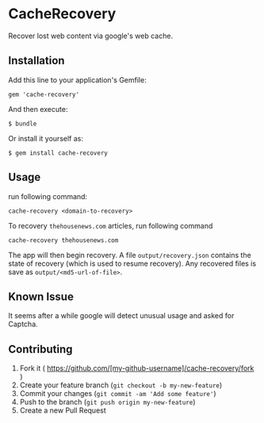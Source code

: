 # CacheRecovery

Recover lost web content via google's web cache.

## Installation

Add this line to your application's Gemfile:

    gem 'cache-recovery'

And then execute:

    $ bundle

Or install it yourself as:

    $ gem install cache-recovery

## Usage

run following command:

```
cache-recovery <domain-to-recovery>
```


To recovery ``thehousenews.com`` articles, run following command

```
cache-recovery thehousenews.com
```

The app will then begin recovery. A file ``output/recovery.json`` contains the
state of recovery (which is used to resume recovery). Any recovered files is
save as ``output/<md5-url-of-file>``.

## Known Issue

It seems after a while google will detect unusual usage and asked for Captcha.

## Contributing

1. Fork it ( https://github.com/[my-github-username]/cache-recovery/fork )
2. Create your feature branch (`git checkout -b my-new-feature`)
3. Commit your changes (`git commit -am 'Add some feature'`)
4. Push to the branch (`git push origin my-new-feature`)
5. Create a new Pull Request
